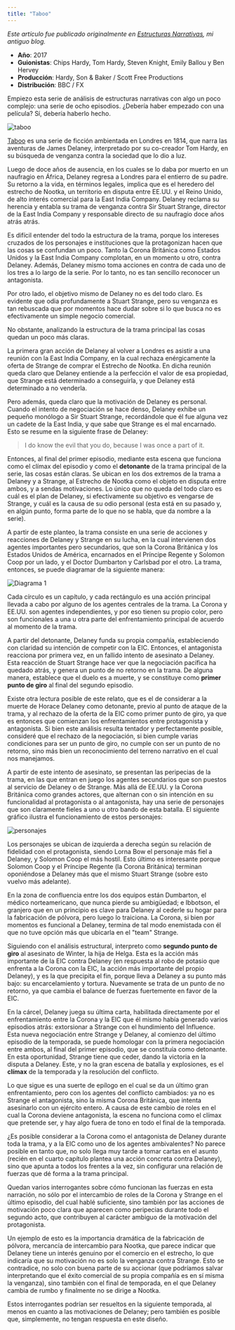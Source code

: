 ```yaml
--- 
title: "Taboo"
---
```


*Este artículo fue publicado originalmente en [Estructuras Narrativas](https://estructurasnarrativas.wordpress.com/), mi antiguo blog.*

* **Año**: 2017
* **Guionistas**: Chips Hardy, Tom Hardy, Steven Knight, Emily Ballou y Ben Hervey
* **Producción**: Hardy, Son & Baker / Scott Free Productions
* **Distribución**: BBC / FX

Empiezo esta serie de análisis de estructuras narrativas con algo un poco complejo: una serie de ocho episodios. ¿Debería haber empezado con una película? Sí, debería haberlo hecho.

![taboo](content_assets\taboo\taboo-estructura.png)

[Taboo](http://www.imdb.com/title/tt3647998/) es una serie de ficción ambientada en Londres en 1814, que narra las aventuras de James Delaney, interpretado por su co-creador Tom Hardy, en su búsqueda de venganza contra la sociedad que lo dio a luz.

Luego de doce años de ausencia, en los cuales se lo daba por muerto en un naufragio en África, Delaney regresa a Londres para el entierro de su padre. Su retorno a la vida, en términos legales, implica que es el heredero del estrecho de Nootka, un territorio en disputa entre EE.UU. y el Reino Unido, de alto interés comercial para la East India Company. Delaney reclama su herencia y entabla su trama de venganza contra Sir Stuart Strange, director de la East India Company y responsable directo de su naufragio doce años atrás atrás.

Es difícil entender del todo la estructura de la trama, porque los intereses cruzados de los personajes e instituciones que la protagonizan hacen que las cosas se confundan un poco. Tanto la Corona Británica como Estados Unidos y la East India Company complotan, en un momento u otro, contra Delaney. Además, Delaney mismo toma acciones en contra de cada uno de los tres a lo largo de la serie. Por lo tanto, no es tan sencillo reconocer un antagonista.

Por otro lado, el objetivo mismo de Delaney no es del todo claro. Es evidente que odia profundamente a Stuart Strange, pero su venganza es tan rebuscada que por momentos hace dudar sobre si lo que busca no es efectivamente un simple negocio comercial.

No obstante, analizando la estructura de la trama principal las cosas quedan un poco más claras.

La primera gran acción de Delaney al volver a Londres es asistir a una reunión con la East India Company, en la cual rechaza enérgicamente la oferta de Strange de comprar el Estrecho de Nootka. En dicha reunión queda claro que Delaney entiende a la perfección el valor de esa propiedad, que Strange está determinado a conseguirla, y que Delaney está determinado a no venderla.

Pero además, queda claro que la motivación de Delaney es personal. Cuando el intento de negociación se hace denso, Delaney exhibe un pequeño monólogo a Sir Stuart Strange, recordándole que él fue alguna vez un cadete de la East India, y que sabe que Strange es el mal encarnado. Esto se resume en la siguiente frase de Delaney:

> I do know the evil that you do, because I was once a part of it.

Entonces, al final del primer episodio, mediante esta escena que funciona como el clímax del episodio y como el **detonante** de la trama principal de la serie, las cosas están claras. Se ubican en los dos extremos de la trama a Delaney y a Strange, al Estrecho de Nootka como el objeto en disputa entre ambos, y a sendas motivaciones. Lo único que no queda del todo claro es cuál es el plan de Delaney, si efectivamente su objetivo es vengarse de Strange, y cuál es la causa de su odio personal (esta está en su pasado y, en algún punto, forma parte de lo que no se habla, que da nombre a la serie).

A partir de este planteo, la trama consiste en una serie de acciones y reacciones de Delaney y Strange en su lucha, en la cual intervienen dos agentes importantes pero secundarios, que son la Corona Británica y los Estados Unidos de América, encarnados en el Príncipe Regente y Solomon Coop por un lado, y el Doctor Dumbarton y Carlsbad por el otro. La trama, entonces, se puede diagramar de la siguiente manera:

![Diagrama 1](content_assets\taboo\taboo-estructura.png)

Cada círculo es un capítulo, y cada rectángulo es una acción principal llevada a cabo por alguno de los agentes centrales de la trama. La Corona y EE.UU. son agentes independientes, y por eso tienen su propio color, pero son funcionales a una u otra parte del enfrentamiento principal de acuerdo al momento de la trama.

A partir del detonante, Delaney funda su propia compañía, estableciendo con claridad su intención de competir con la EIC. Entonces, el antagonista reacciona por primera vez, en un fallido intento de asesinato a Delaney. Esta reacción de Stuart Strange hace ver que la negociación pacífica ha quedado atrás, y genera un punto de no retorno en la trama. De alguna manera, establece que el duelo es a muerte, y se constituye como **primer punto de giro** al final del segundo episodio.

Existe otra lectura posible de este relato, que es el de considerar a la muerte de Horace Delaney como detonante, previo al punto de ataque de la trama, y al rechazo de la oferta de la EIC como primer punto de giro, ya que es entonces que comienzan los enfrentamientos entre protagonista y antagonista. Si bien este análisis resulta tentador y perfectamente posible, consideré que el rechazo de la negociación, si bien cumple varias condiciones para ser un punto de giro, no cumple con ser un punto de no retorno, sino más bien un reconocimiento del terreno narrativo en el cual nos manejamos.

A partir de este intento de asesinato, se presentan las peripecias de la trama, en las que entran en juego los agentes secundarios que son puestos al servicio de Delaney o de Strange. Más allá de EE.UU. y la Corona Británica como grandes actores, que alternan con o sin intención en su funcionalidad al protagonista o al antagonista, hay una serie de personajes que son claramente fieles a uno u otro bando de esta batalla. El siguiente gráfico ilustra el funcionamiento de estos personajes:

![personajes](content_assets\taboo\taboo-personajes-por-equipo.png)

Los personajes se ubican de izquierda a derecha según su relación de fidelidad con el protagonista, siendo Lorna Bow el personaje más fiel a Delaney, y Solomon Coop el más hostil. Esto último es interesante porque Solomon Coop y el Príncipe Regente (la Corona Británica) terminan oponiéndose a Delaney más que el mismo Stuart Strange (sobre esto vuelvo más adelante).

En la zona de confluencia entre los dos equipos están Dumbarton, el médico norteamericano, que nunca pierde su ambigüedad; e Ibbotson, el granjero que en un principio es clave para Delaney al cederle su hogar para la fabricación de pólvora, pero luego lo traiciona. La Corona, si bien por momentos es funcional a Delaney, termina de tal modo enemistada con él que no tuve opción más que ubicarla en el "team" Strange.

Siguiendo con el análisis estructural, interpreto como **segundo punto de giro** al asesinato de Winter, la hija de Helga. Esta es la acción más importante de la EIC contra Delaney (en respuesta al robo de potasio que enfrenta a la Corona con la EIC, la acción más importante del propio Delaney), y es la que precipita el fin, porque lleva a Delaney a su punto más bajo: su encarcelamiento y tortura. Nuevamente se trata de un punto de no retorno, ya que cambia el balance de fuerzas fuertemente en favor de la EIC.

En la cárcel, Delaney juega su última carta, habilitada directamente por el enfrentamiento entre la Corona y la EIC que él mismo había generado varios episodios atrás: extorsionar a Strange con el hundimiento del Influence. Esta nueva negociación entre Strange y Delaney, al comienzo del último episodio de la temporada, se puede homologar con la primera negociación entre ambos, al final del primer episodio, que se constituía como detonante. En esta oportunidad, Strange tiene que ceder, dando la victoria en la disputa a Delaney. Este, y no la gran escena de batalla y explosiones, es el **clímax** de la temporada y la resolución del conflicto.

Lo que sigue es una suerte de epílogo en el cual se da un último gran enfrentamiento, pero con los agentes del conflicto cambiados: ya no es Strange el antagonista, sino la misma Corona Británica, que intenta asesinarlo con un ejército entero. A causa de este cambio de roles en el cual la Corona deviene antagonista, la escena no funciona como el clímax que pretende ser, y hay algo fuera de tono en todo el final de la temporada.

¿Es posible considerar a la Corona como el antagonista de Delaney durante toda la trama, y a la EIC como uno de los agentes ambivalentes? No parece posible en tanto que, no solo llega muy tarde a tomar cartas en el asunto (recién en el cuarto capítulo plantea una acción concreta contra Delaney), sino que apunta a todos los frentes a la vez, sin configurar una relación de fuerzas que dé forma a la trama principal.

Quedan varios interrogantes sobre cómo funcionan las fuerzas en esta narración, no sólo por el intercambio de roles de la Corona y Strange en el último episodio, del cual hablé suficiente, sino también por las acciones de motivación poco clara que aparecen como peripecias durante todo el segundo acto, que contribuyen al carácter ambiguo de la motivación del protagonista.

Un ejemplo de esto es la importancia dramática de la fabricación de pólvora, mercancía de intercambio para Nootka, que parece indicar que Delaney tiene un interés genuino por el comercio en el estrecho, lo que indicaría que su motivación no es solo la venganza contra Strange. Esto se contradice, no solo con buena parte de su accionar (que podríamos salvar interpretando que el éxito comercial de su propia compañía es en sí misma la venganza), sino también con el final de temporada, en el que Delaney cambia de rumbo y finalmente no se dirige a Nootka.

Estos interrogantes podrían ser resueltos en la siguiente temporada, al menos en cuanto a las motivaciones de Delaney; pero también es posible que, simplemente, no tengan respuesta en este diseño.